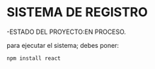 <h1>SISTEMA DE REGISTRO </h1>

-ESTADO DEL PROYECTO:EN PROCESO.

para ejecutar el sistema; debes poner:

````npm install react````
